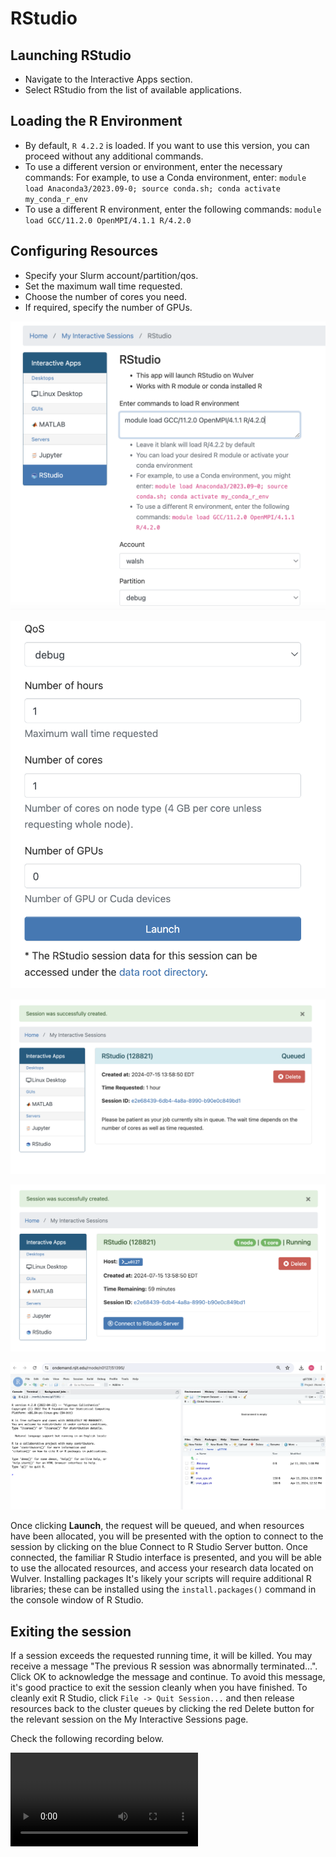 # RStudio

## Launching RStudio

* Navigate to the Interactive Apps section.
* Select RStudio from the list of available applications.

## Loading the R Environment

* By default, `R 4.2.2` is loaded. If you want to use this version, you can proceed without any additional commands.
* To use a different version or environment, enter the necessary commands:
For example, to use a Conda environment, enter:
`module load Anaconda3/2023.09-0; source conda.sh; conda activate my_conda_r_env`
* To use a different R environment, enter the following commands: `module load GCC/11.2.0 OpenMPI/4.1.1 R/4.2.0`

## Configuring Resources

* Specify your Slurm account/partition/qos.
* Set the maximum wall time requested.
* Choose the number of cores you need.
* If required, specify the number of GPUs.

![Rstudio1](../../assets/ondemand/Rstudio1.png)

![Rstudio2](../../assets/ondemand/Rstudio2.png)

![Rstudio3](../../assets/ondemand/Rstudio3.png)

![Rstudio4](../../assets/ondemand/Rstudio4.png)

![Rstudio5](../../assets/ondemand/Rstudio5.png)

Once clicking **Launch**, the request will be queued, and when resources have been allocated, you will be presented with the option to connect to the session by clicking on the blue Connect to R Studio Server button.
Once connected, the familiar R Studio interface is presented, and you will be able to use the allocated resources, and access your research data located on Wulver.
Installing packages
It's likely your scripts will require additional R libraries; these can be installed using the `install.packages()` command in the console window of R Studio. 

## Exiting the session
If a session exceeds the requested running time, it will be killed. You may receive a message "The previous R session was abnormally terminated...". Click OK to acknowledge the message and continue. To avoid this message, it's good practice to exit the session cleanly when you have finished.
To cleanly exit R Studio, click `File -> Quit Session...` and then release resources back to the cluster queues by clicking the red Delete button for the relevant session on the My Interactive Sessions page.

Check the following recording below.

![Rstudio6](../../assets/ondemand/ScreenRecording_Rstudio.mov)

